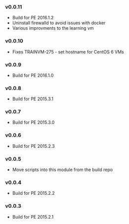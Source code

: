### v0.0.11

* Build for PE 2016.1.2
* Uninstall firewalld to avoid issues with docker
* Various improvments to the learning vm

### v0.0.10

* Fixes TRAINVM-275 - set hostname for CentOS 6 VMs

### v0.0.9

* Build for PE 2016.1.0

### v0.0.8

* Build for PE 2015.3.1

### v0.0.7

* Build for PE 2015.3.0

### v0.0.6

* Build for PE 2015.2.3

### v0.0.5

* Move scripts into this module from the build repo

### v0.0.4

* Build for PE 2015.2.2

### v0.0.3

* Build for PE 2015.2.1
